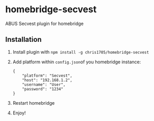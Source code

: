 # homebridge-secvest
ABUS Secvest plugin for homebridge

## Installation
1. Install plugin with `npm install -g chris1705/homebridge-secvest`
2. Add platform within `config.json`of you homebridge instance:

    ```
    {
        "platform": "Secvest",
        "host": "192.168.1.2",
        "username": "User",
        "password": "1234"
    }
    ```
3. Restart homebridge
4. Enjoy!

